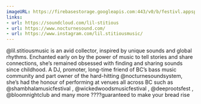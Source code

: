 ```yaml
---
imageURL: https://firebasestorage.googleapis.com:443/v0/b/festivl.appspot.com/o/userContent%2F3DB54ECE-6790-4756-8179-FA43D6F99D45.png?alt=media&token=e72a77ed-f038-48ef-9b7a-83b69df4b6ad
links:
- url: https://soundcloud.com/lil-stitious
- url: https://www.nocturnesound.com/
- url: https://www.instagram.com/lil.stitiousmusic/
---
```

@lil.stitiousmusic is an avid collector, inspired by unique sounds and global rhythms. Enchanted early on by the power of music to tell stories and share connections, she’s remained obsessed with finding and sharing sounds since childhood.   A DJ, promoter, long-time friend of BC’s bass music community and part owner of the hard-hitting @nocturnesoundsystem, she’s had the honour of performing at venues all across BC such as @shambhalamusicfestival , @wickedwoodsmusicfestival , @deeprootsfest , @bloomnightclub and many more ????guaranteed to make your bread rise